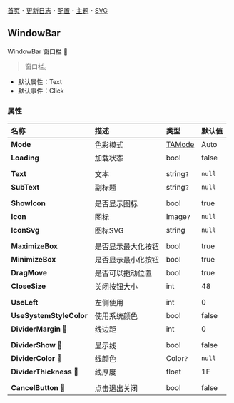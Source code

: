 ﻿[首页](../Home.md)・[更新日志](../UpdateLog.md)・[配置](../Config.md)・[主题](../Theme.md)・[SVG](../SVG.md)

## WindowBar

WindowBar 窗口栏 👚

> 窗口栏。

- 默认属性：Text
- 默认事件：Click

### 属性

名称 | 描述 | 类型 | 默认值 | 
:--|:--|:--|:--|
**Mode** | 色彩模式 | [TAMode](Enum#tamode) | Auto |
**Loading** | 加载状态 | bool | false |
||||
**Text** | 文本 | string`?` | `null` |
**SubText** | 副标题 | string`?` | `null` |
||||
**ShowIcon** | 是否显示图标 | bool | true |
**Icon** | 图标 | Image`?` | `null` |
**IconSvg** | 图标SVG | string | `null` |
||||
**MaximizeBox** | 是否显示最大化按钮 | bool | true |
**MinimizeBox** | 是否显示最小化按钮 | bool | true |
**DragMove** | 是否可以拖动位置 | bool | true |
**CloseSize** | 关闭按钮大小 | int | 48 |
||||
**UseLeft** | 左侧使用 | int | 0 |
**UseSystemStyleColor** | 使用系统颜色 | bool | false |
**DividerMargin** 🔴 | 线边距 | int | 0 |
||||
**DividerShow** 🔴 | 显示线 | bool | false |
**DividerColor** 🔴 | 线颜色 | Color`?` | `null` |
**DividerThickness** 🔴 | 线厚度 | float | 1F |
||||
**CancelButton** 🔴 | 点击退出关闭 | bool | false |